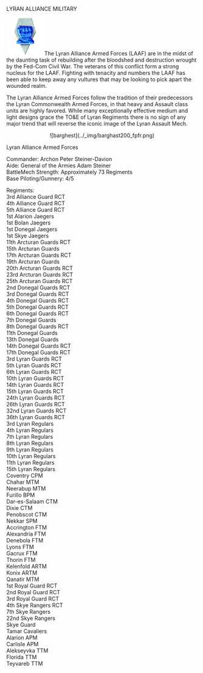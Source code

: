 LYRAN ALLIANCE MILITARY

![Lyran Alliance](../_img/lyranalliance.gif)The Lyran Alliance Armed Forces (LAAF) are in the midst of the daunting task of rebuilding after the bloodshed and destruction wrought by the Fed-Com Civil War. The veterans of this conflict form a strong nucleus for the LAAF. Fighting with tenacity and numbers the LAAF has been able to keep away any vultures that may be looking to pick apart the wounded realm.

The Lyran Alliance Armed Forces follow the tradition of their predecessors the Lyran Commonwealth Armed Forces, in that heavy and Assault class units are highly favored. While many exceptionally effective medium and light designs grace the TO&E of Lyran Regiments there is no sign of any major trend that will reverse the iconic image of the Lyran Assault Mech.



<center>![barghest](../_img/barghast200_fpfr.png)</center>


Lyran Alliance Armed Forces

Commander: Archon Peter Steiner-Davion
<br>Aide: General of the Armies Adam Steiner
<br>BattleMech Strength: Approximately 73 Regiments
<br>Base Piloting/Gunnery: 4/5


Regiments:
<br>3rd Alliance Guard RCT
<br>4th Alliance Guard RCT
<br>5th Alliance Guard RCT
<br>1st Alarion Jaegers
<br>1st Bolan Jaegers
<br>1st Donegal Jaegers
<br>1st Skye Jaegers
<br>11th Arcturan Guards RCT
<br>15th Arcturan Guards
<br>17th Arcturan Guards RCT
<br>19th Arcturan Guards
<br>20th Arcturan Guards RCT
<br>23rd Arcturan Guards RCT
<br>25th Arcturan Guards RCT
<br>2nd Donegal Guards RCT
<br>3rd Donegal Guards RCT
<br>4th Donegal Guards RCT
<br>5th Donegal Guards RCT
<br>6th Donegal Guards RCT
<br>7th Donegal Guards
<br>8th Donegal Guards RCT
<br>11th Donegal Guards
<br>13th Donegal Guards
<br>14th Donegal Guards RCT
<br>17th Donegal Guards RCT
<br>3rd Lyran Guards RCT
<br>5th Lyran Guards RCT
<br>6th Lyran Guards RCT
<br>10th Lyran Guards RCT
<br>14th Lyran Guards RCT
<br>15th Lyran Guards RCT
<br>24th Lyran Guards RCT
<br>26th Lyran Guards RCT
<br>32nd Lyran Guards RCT
<br>36th Lyran Guards RCT
<br>3rd Lyran Regulars
<br>4th Lyran Regulars
<br>7th Lyran Regulars
<br>8th Lyran Regulars
<br>9th Lyran Regulars
<br>10th Lyran Regulars
<br>11th Lyran Regulars
<br>15th Lyran Regulars
<br>Coventry CPM
<br>Chahar MTM
<br>Neerabup MTM
<br>Furillo BPM
<br>Dar-es-Salaam CTM
<br>Dixie CTM
<br>Penobscot CTM
<br>Nekkar SPM
<br>Accrington FTM
<br>Alexandria FTM
<br>Denebola FTM
<br>Lyons FTM
<br>Gacrux FTM
<br>Thorin FTM
<br>Kelenfold ARTM
<br>Konix ARTM
<br>Qanatir MTM
<br>1st Royal Guard RCT
<br>2nd Royal Guard RCT
<br>3rd Royal Guard RCT
<br>4th Skye Rangers RCT
<br>7th Skye Rangers
<br>22nd Skye Rangers
<br>Skye Guard
<br>Tamar Cavaliers
<br>Alarion APM
<br>Carlisle APM
<br>Alekseyvka TTM
<br>Florida TTM
<br>Teyvareb TTM
